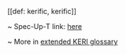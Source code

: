 [[def: kerific, kerific]]

~ Spec-Up-T link: <a href='https://weboftrust.github.io/WOT-terms/docs/glossary/kerific'>here</a>

~ More in <a href="https://weboftrust.github.io/WOT-terms/docs/glossary/kerific">extended KERI glossary</a>
